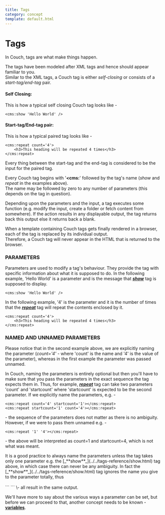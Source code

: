 ```yaml
---
title: Tags
category: concept
template: default.html
---
```


# Tags

In Couch, tags are what make things happen.

The tags have been modeled after XML tags and hence should appear familiar to you.<br/>
Similar to the XML tags, a Couch tag is either _self-closing_ or consists of a _start-tag/end-tag_ pair.

#### Self Closing:

This is how a typical self closing Couch tag looks like -

```
<cms:show 'Hello World' />
```

#### Start-tag/End-tag pair:

This is how a typical paired tag looks like -

```
<cms:repeat count='4'>
    <h3>This heading will be repeated 4 times</h3>
</cms:repeat>
```

Every thing between the start-tag and the end-tag is considered to be the input for the paired tag.

Every Couch tag begins with '**&lt;cms:**' followed by the tag's name (_show_ and _repeat_ in the examples above).<br/>
The name may be followed by zero to any number of parameters (this depends on the tag in question).

Depending upon the parameters and the input, a tag executes some function (e.g. modify the input, create a folder or fetch content from somewhere). If the action results in any displayable output, the tag returns back this output else it returns back a blank.

<p class="notice">
    When a template containing Couch tags gets finally rendered in a browser, each of the tag is replaced by its individual output.<br/>
    Therefore, a Couch tag will never appear in the HTML that is returned to the browser.
</p>

### PARAMETERS

Parameters are used to modify a tag's behaviour. They provide the tag with specific information about what it is supposed to do. In the following example, 'Hello World' is a parameter and is the message that [_**show**_](../../tags-reference/show.html) tag is supposed to display.

```
<cms:show 'Hello World' />
```

In the following example, '4' is the parameter and it is the number of times that the [_**repeat**_](../../tags-reference/repeat.html) tag will repeat the contents enclosed by it.

```
<cms:repeat count='4'>
    <h3>This heading will be repeated 4 times</h3>
</cms:repeat>
```

### NAMED AND UNNAMED PARAMETERS

Please notice that in the second example above, we are explicitly naming the parameter (_count='4'_ - where 'count' is the name and '4' is the value of the parameter), whereas in the first example the parameter was passed unnamed.

In Couch, naming the parameters is entirely optional but then you'll have to make sure that you pass the parameters in the exact sequence the tag expects them in. Thus, for example, [_**repeat**_](../../tags-reference/repeat.html) tag can take two parameters 'count' and 'startcount' where 'startcount' is expected to be the second parameter. If we explicitly name the parameters, e.g. -

```
<cms:repeat count='4' startcount='1'></cms:repeat>
<cms:repeat startcount='1' count='4'></cms:repeat>
```

\- the sequence of the parameters does not matter as there is no ambiguity. However, if we were to pass them unnamed e.g. -

```
<cms:repeat '1' '4'></cms:repeat>
```

\- the above will be interpreted as count=1 and startcount=4, which is not what was meant.

<p class="success">
    It is a good practice to always name the parameters unless the tag takes only one parameter e.g. the [_**show**_](../../tags-reference/show.html) tag above, in which case there can never be any ambiguity. In fact the [_**show**_](../../tags-reference/show.html) tag ignores the name you give to the parameter totally, thus<br/>
    <br/>
    ```
<cms:show 'Hello' />
<cms:show var='Hello' />
<cms:show foobar='Hello' />
    ```
    \- all result in the same output.
</p>

We'll have more to say about the various ways a parameter can be set, but before we can proceed to that, another concept needs to be known - [**variables**](../variables.html).
